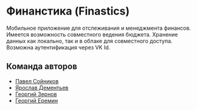 # Финанстика (Finastics)

Мобильное приложение для отслеживания и менеджмента финансов. Имеется возможность совместного
ведения бюджета. Хранение данных как локально, так и в облаке для совместного доступа. Возможна
аутентификация через VK Id.

## Команда авторов

- [Павел Сойников](https://github.com/Snowkey505)
- [Ярослав Дементьев](https://github.com/Binar-code)
- [Георгий Зернов](https://github.com/magos-ZerG)
- [Георгий Еремин](https://github.com/winwinner2k50)
